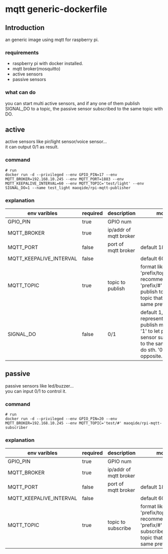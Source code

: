# mqtt generic-dockerfile

## Introduction
an generic image using mqtt for raspberry pi. 

### requirements
- raspberry pi with docker installed.
- mqtt broker(mosquitto)
- active sensors
- passive sensors

### what can do
you can start multi active sensors, and if any one of them publish SIGNAL_DO to a topic, the passive sensor subscribed to the same topic with DO.

## active
active sensors like pir/light sensor/voice sensor...    
it can output 0/1 as result.

### command
```shell
# run
docker run -d --privileged --env GPIO_PIN=17 --env MQTT_BROKER=192.168.10.245 --env MQTT_PORT=1883 --env MQTT_KEEPALIVE_INTERVAL=60 --env MQTT_TOPIC='test/light' --env SIGNAL_DO=1 --name test_light maoqide/rpi-mqtt-publisher
```

### explanation
| env varibles | required | description | more |
| ------ | ------ | ------ | ------ |
| GPIO_PIN | true | GPIO num |  |
| MQTT_BROKER | true | ip/addr of mqtt broker |  |
| MQTT_PORT | false | port of mqtt broker | default 1883 |
| MQTT_KEEPALIVE_INTERVAL | false |  | default 60 |
| MQTT_TOPIC | true | topic to publish | format like 'prefix/topic' is recommended,and 'prefix/#' to publish to multi topic that has the same prefix. |
| SIGNAL_DO | false | 0/1 | default 1, represent for publish message '1' to let passive sensor subscribed to the same topic do sth. '0' the opposite. |


## passive
passive sensors like led/buzzer...    
you can input 0/1 to control it.

### command
```shell
# run
docker run -d --privileged --env GPIO_PIN=20 --env MQTT_BROKER=192.168.10.245 --env MQTT_TOPIC='test/#' maoqide/rpi-mqtt-subscriber
```

### explanation
| env varibles | required | description | more |
| ------ | ------ | ------ | ------ |
| GPIO_PIN | true | GPIO num |  |
| MQTT_BROKER | true | ip/addr of mqtt broker |  |
| MQTT_PORT | false | port of mqtt broker | default 1883 |
| MQTT_KEEPALIVE_INTERVAL | false |  | default 60 |
| MQTT_TOPIC | true | topic to subscribe | format like 'prefix/topic' is recommended,and 'prefix/#' to subscribe to multi topic that has the same prefix. |
